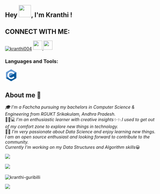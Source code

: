 ## Hey <img src="https://github.com/TheDudeThatCode/TheDudeThatCode/blob/5cce3990b494ce2fd14145ef804d9ceeab5a1ea3/Assets/Hi.gif" width="40" height="40">, I'm Kranthi !
## CONNECT WITH ME: 
<p align="left">
<a href="https://www.codechef.com/users/kranthi004" target="blank"><img align="center" src="https://cdn.jsdelivr.net/npm/simple-icons@3.1.0/icons/codechef.svg" alt="kranthi004" height="30" width="30" /></a>
<a href="https://www.linkedin.com/in/kranthi-guribilli-1a8b24206"><img src="https://drive.google.com/uc?export=view&id=105X_XE6VDLH5I0Ub7N7J5ewhzHsAbP52" width="30" height="30"> </a>
<a href="mailto:kranthiguribilli@gmail.com"><img src="https://drive.google.com/uc?export=view&id=10LLQP36INaHgDbBFRfxEhxzdsxZGBQAj" width="30" height="30"></a>
  </p>
  <h3 align="left">Languages and Tools:</h3>
<p align="left"> <a href="https://www.cprogramming.com/" target="_blank"> <img src="https://raw.githubusercontent.com/devicons/devicon/master/icons/c/c-original.svg" alt="c" width="40" height="40"/> </a> </p>



## About me 🚀
*🎓 I'm a Fachcha pursuing my bachelors in Computer Science & Engineering from RGUKT Srikakulam, Andhra Pradesh.*<br/>
👩‍🏫💻 *I'm an enthusiastic learner with creative insights✨✨.I used to get out of my comfort zone to explore new things in technology.*<br/>
👩‍💻 *I'm very passionate about Data Science and enjoy learning new things.*<br/>
   *I am an open source enthusiast and looking forward to contribute to the community.*<br/>
   *Currently I'm working on my Data Structures and Algorithm skills*😀

  ![](https://github-readme-stats.vercel.app/api?username=Kranthi-Guribilli&theme=gotham&show_icons=true)
  
![](https://github-readme-stats.vercel.app/api/top-langs/?username=kranthi-guribilli&theme=gotham)
<p><img align="center" src="https://github-readme-streak-stats.herokuapp.com/?user=kranthi-guribilli&layout=compact&locale=en&theme=gotham" alt="kranthi-guribilli" /></p>

  
  ![](https://komarev.com/ghpvc/?username=Kranthi-Guribilli&color=brightgreen&style=flat-square&label=VISITORS)
  
